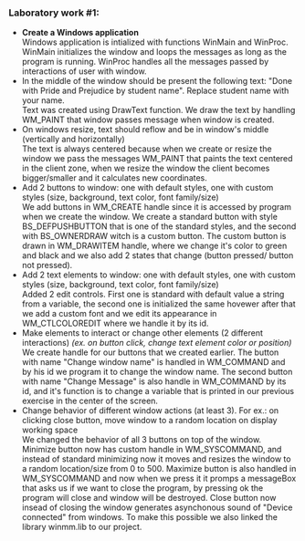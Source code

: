 
### Laboratory work #1: 
 * **Create a Windows application**   
	Windows application is intialized with functions WinMain and WinProc.
	WinMain initializes the window and loops the messages as long as the program is running. 
	WinProc handles all the messages passed by interactions of user with window.
 * In the middle of the window should be present the following text: "Done with Pride and Prejudice by student name". Replace student name with your name.  
	Text was created using DrawText function. We draw the text by handling WM_PAINT that window passes message when window is created.
 * On windows resize, text should reflow and be in window's middle (vertically and horizontally)  
	The text is always centered because when we create or resize the window we pass the messages WM_PAINT that paints the text centered in the client zone, when we resize the window the client becomes bigger/smaller and it calculates new coordinates.
 * Add 2 buttons to window: one with default styles, one with custom styles (size, background, text color, font family/size)  
	We add buttons in WM_CREATE handle since it is accessed by program when we create the window. We create a standard button with style BS_DEFPUSHBUTTON that is one of the standard styles, and the second with BS_OWNERDRAW witch is a custom button.
	The custom button is drawn in WM_DRAWITEM handle, where we change it's color to green and black and we also add 2 states that change (button pressed/ button not pressed).
 * Add 2 text elements to window: one with default styles, one with custom styles (size, background, text color, font family/size)  
	Added 2 edit controls. First one is standard with default value a string from a variable, the second one is initialized the same hovewer after that we add a custom font and we edit its appearance in WM_CTLCOLOREDIT where we handle it by its id.  
 * Make elements to interact or change other elements (2 different interactions)  _(ex. on button click, change text element color or position)_  
	We create handle for our buttons that we created earlier. The button with name "Change window name" is handled in WM_COMMAND and by his id we program it to change the window name.
	The second button with name "Change Message" is also handle in WM_COMMAND by its id, and it's function is to change a variable that is printed in our previous exercise in the center of the screen.
 * Change behavior of different window actions (at least 3). For ex.: on clicking close button, move window to a random location on display working space  
	We changed the behavior of all 3 buttons on top of the window.
	Minimize button now has custom handle in WM_SYSCOMMAND, and instead of standard minimizing now it moves and resizes the window to a random location/size from 0 to 500.
	Maximize button is also handled in WM_SYSCOMMAND and now when we press it it promps a messageBox that asks us if we want to close the program, by pressing ok the program will close and window will be destroyed.
	Close button now insead of closing the window generates asynchonous sound of "Device connected" from windows. To make this possible we also linked the library winmm.lib to our project.
